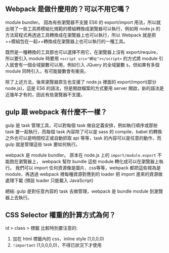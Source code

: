 ## Webpack 是做什麼用的？可以不用它嗎？

module bundler。
因為有些瀏覽器不支援 ES6 的 export/import 用法，所以就出現了一些工具將模組化規範的模組轉換成瀏覽器可以執行，例如用 node.js 的方法寫程式再透過工具轉換成在瀏覽器上也可以執行，所以 Webpack 就是把++模組包在一起++轉換成在瀏覽器上也可以執行的一種工具。

既然是一種轉換的工具那也可以選擇不用它，在瀏覽器上沒有 export/require，所以要引入 module 時要用 `<script src="網址"></script>` 的方式將 module 引入就會有一個全域變數可以用，例如引入 JQuery 的全域變數 `$`，但如果有多個 module 同時引入，有可能變數會有衝突。

除了上述方法，後來瀏覽器原生也支援了 node.js 裡面的 export/import(部分 node.js)，這是 ES6 的語法，但是開啟檔案的方式要用 server 開啟，新的語法是近幾年才有的，因此有些瀏覽器不支援。
## gulp 跟 webpack 有什麼不一樣？
gulp 是 task 管理工具，可以對每個 task 做自定義安排，例如執行順序或那些 task 要一起執行，而每個 task 內容除了可以是 sass 的 compile、babel 的轉換之外也可以是時間校正或自動抓取 api 等等，task 的內容可以是任意的動作，而 gulp 就是管理這些 task 要如何執行。

webpack 是 module bundler。
原本在 node.js 上的 `import/module.export` 不能跑在瀏覽器上， webpack 幫你 bundle 這些 module 轉化成可以在瀏覽器上執行。
我們可以 import 任何資源像是圖片、css等等，webpack 都把這些視為是 module，再透過 webpack 裡每種資源對應到的 loader 把 import 進來的資源做處理下載 (預設 loader 只能載入 JavaScript)

總結: gulp 是對任意內容的 task 去做管理，webpack 是 bundle module 到瀏覽器上去執行。

## CSS Selector 權重的計算方式為何？
id > class > 標籤
比較特別要注意的:
1. 加在 html 標籤內的 css，inline style (1,0,0,0)
2. `!important` (1,0,0,0,0)，不得已狀況下才使用


